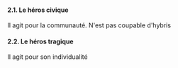 #### 2.1. Le héros civique
Il agit pour la communauté.
N'est pas coupable d'hybris

#### 2.2. Le héros tragique
Il agit pour son individualité

